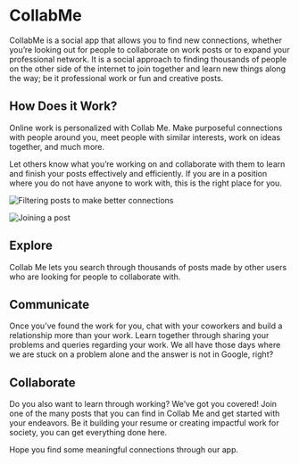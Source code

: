 # CollabMe

CollabMe is a social app that allows you to find new connections, whether you’re looking out for people to collaborate on work posts or to expand your professional network. It is a social approach to finding thousands of people on the other side of the internet to join together and learn new things along the way; be it professional work or fun and creative posts.

## How Does it Work?

Online work is personalized with Collab Me. Make purposeful connections with people around you, meet people with similar interests, work on ideas together, and much more.

Let others know what you’re working on and collaborate with them to learn and finish your posts effectively and efficiently. If you are in a position where you do not have anyone to work with, this is the right place for you.

![Filtering posts to make better connections](https://firebasestorage.googleapis.com/v0/b/codesqaure.appspot.com/o/images%2Fscreenshots%2Fscreenshot_filter.jpeg?alt=media&token=47ff319c-0c6d-4c65-bf58-ef5248f6ed0b)

![Joining a post](https://firebasestorage.googleapis.com/v0/b/codesqaure.appspot.com/o/images%2Fscreenshots%2Fscreenshot_join_post.jpeg?alt=media&token=4e1d92c4-d08f-44c9-9da7-d6f27dda52a4)

## Explore
Collab Me lets you search through thousands of posts made by other users who are looking for people to collaborate with.

## Communicate
Once you’ve found the work for you, chat with your coworkers and build a relationship more than your work. Learn together through sharing your problems and queries regarding your work. We all have those days where we are stuck on a problem alone and the answer is not in Google, right?

## Collaborate
Do you also want to learn through working? We’ve got you covered! Join one of the many posts that you can find in Collab Me and get started with your endeavors. Be it building your resume or creating impactful work for society, you can get everything done here.

Hope you find some meaningful connections through our app.
